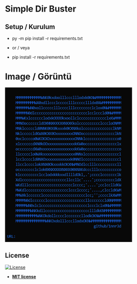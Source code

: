 # Simple Dir Buster

## Setup / Kurulum 

* py -m pip install -r requirements.txt
 - or / veya
* pip install -r requirements.txt

# Image / Görüntü
![Image](https://github.com/1nnr3d/simple-dir-buster/blob/main/images/ss.PNG)

## License

[![License](http://img.shields.io/:license-mit-blue.svg?style=flat-square)](http://badges.mit-license.org)

- **[MIT license](http://opensource.org/licenses/mit-license.php)**

